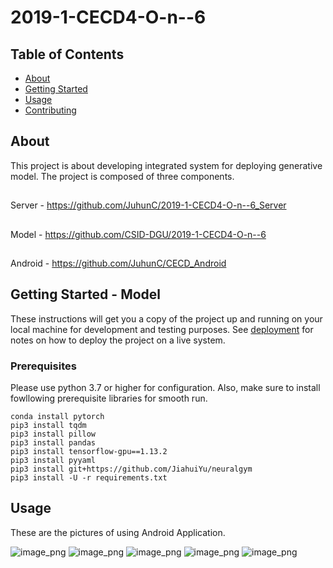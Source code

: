 # 2019-1-CECD4-O-n--6

## Table of Contents

- [About](#about)
- [Getting Started](#getting_started)
- [Usage](#usage)
- [Contributing](../CONTRIBUTING.md)

## About <a name = "about"></a>

This project is about developing integrated system for deploying generative model. The project is composed of three components.
##
Server  - https://github.com/JuhunC/2019-1-CECD4-O-n--6_Server
## 
Model   - https://github.com/CSID-DGU/2019-1-CECD4-O-n--6
##
Android - https://github.com/JuhunC/CECD_Android

## Getting Started - Model<a name = "getting_started"></a>


These instructions will get you a copy of the project up and running on your local machine for development and testing purposes. See [deployment](#deployment) for notes on how to deploy the project on a live system.

### Prerequisites

Please use python 3.7 or higher for configuration. Also, make sure to install fowllowing prerequisite libraries for smooth run.

```
conda install pytorch
pip3 install tqdm
pip3 install pillow
pip3 install pandas
pip3 install tensorflow-gpu==1.13.2
pip3 install pyyaml
pip3 install git+https://github.com/JiahuiYu/neuralgym
pip3 install -U -r requirements.txt
```


## Usage <a name = "usage"></a>

These are the pictures of using Android Application.

![image_png](https://github.com/CSID-DGU/2019-1-CECD4-O-n--6/blob/master/usage_images/1.png?raw=true)
![image_png](https://github.com/CSID-DGU/2019-1-CECD4-O-n--6/blob/master/usage_images/2.png?raw=true)
![image_png](https://github.com/CSID-DGU/2019-1-CECD4-O-n--6/blob/master/usage_images/3.png?raw=true)
![image_png](https://github.com/CSID-DGU/2019-1-CECD4-O-n--6/blob/master/usage_images/4.png?raw=true)
![image_png](https://github.com/CSID-DGU/2019-1-CECD4-O-n--6/blob/master/usage_images/5.png?raw=true)
